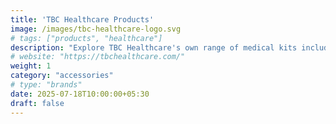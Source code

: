 ```yaml
---
title: 'TBC Healthcare Products'
image: /images/tbc-healthcare-logo.svg
# tags: ["products", "healthcare"]
description: "Explore TBC Healthcare's own range of medical kits including Dialysis and Dressing kits – designed for performance, customization, and cost efficiency."
# website: "https://tbchealthcare.com/"
weight: 1
category: "accessories"
# type: "brands"
date: 2025-07-18T10:00:00+05:30
draft: false
---
```

